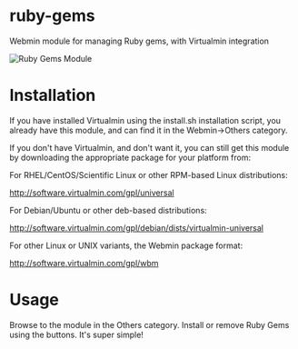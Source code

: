 # ruby-gems
Webmin module for managing Ruby gems, with Virtualmin integration

![Ruby Gems Module](http://i.imgur.com/CtKRqvl.png)

# Installation

If you have installed Virtualmin using the install.sh installation script, you already have this module, and can find it in the Webmin->Others category.

If you don't have Virtualmin, and don't want it, you can still get this module by downloading the appropriate package for your platform from:

For RHEL/CentOS/Scientific Linux or other RPM-based Linux distributions:

http://software.virtualmin.com/gpl/universal

For Debian/Ubuntu or other deb-based distributions:

http://software.virtualmin.com/gpl/debian/dists/virtualmin-universal

For other Linux or UNIX variants, the Webmin package format:

http://software.virtualmin.com/gpl/wbm

# Usage

Browse to the module in the Others category. Install or remove Ruby Gems using the buttons. It's super simple!

